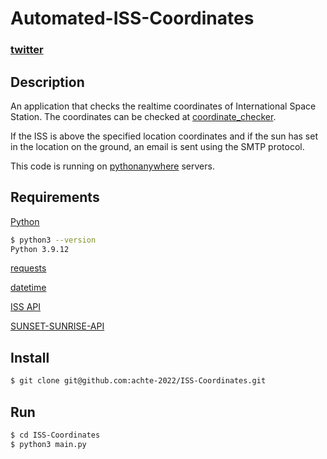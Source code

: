 # Automated-ISS-Coordinates

### [twitter](https://twitter.com/achte_te)

## Description
An application that checks the realtime coordinates of International Space Station. The coordinates can be checked at [coordinate_checker](https://www.latlong.net/Show-Latitude-Longitude.html).

If the ISS is above the specified location coordinates and if the sun has set in the location on the ground, an email is sent using the SMTP protocol.  

This code is running on [pythonanywhere](https://www.pythonanywhere.com/) servers.  

## Requirements

[Python](https://www.python.org/)

```sh
$ python3 --version
Python 3.9.12
```

[requests](https://pypi.org/project/requests/)

[datetime](https://docs.python.org/3/library/datetime.html)

[ISS API](http://open-notify.org/Open-Notify-API/ISS-Location-Now/)

[SUNSET-SUNRISE-API](https://sunrise-sunset.org/api)

## Install

```sh
$ git clone git@github.com:achte-2022/ISS-Coordinates.git
```

## Run

```sh
$ cd ISS-Coordinates
$ python3 main.py
```

